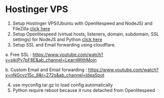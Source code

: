 # Hostinger VPS

1. Setup Hostinger VPS(Ubuntu with Openlitespeed and NodeJS) and FileZilla [click here](https://github.com/yashp241195/HostingerVPS/blob/main/hostingerVPSandFileZilla.md)
2. Setup Openlitespeed (virtual hosts, listeners, domain, subdomain, SSL settings) for NodeJS and Python [click here](https://github.com/yashp241195/HostingerVPS/blob/main/OpenliteSpeedVirtualHosts.txt)
3. Setup SSL and Email forwarding using cloudflare.

  a. Free SSL : https://www.youtube.com/watch?v=sikiPy7pF8E&ab_channel=LearnWithMoin 

  b. Custom Email and Email forwarding : https://www.youtube.com/watch?v=nNGcvz1Sc_8&t=272s&ab_channel=IdeaSpot 

4. use myconfig.tar.gz to load config automatically
5. Python require reboot because it runs detached from Openlitespeed

